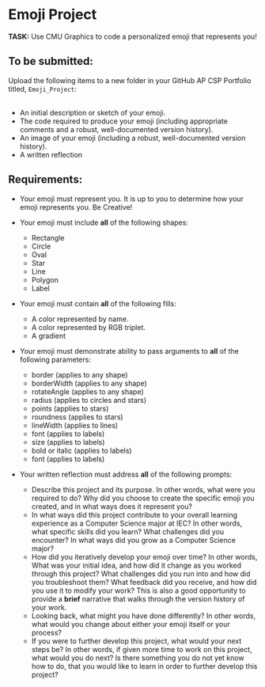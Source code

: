 # Emoji Project

**TASK:** Use CMU Graphics to code a personalized emoji that represents you!

## To be submitted:
Upload the following items to a new folder in your GitHub AP CSP Portfolio titled, `Emoji_Project`:<br><br>
* An initial description or sketch of your emoji.
* The code required to produce your emoji (including appropriate comments and a robust, well-documented version history).
* An image of your emoji (including a robust, well-documented version history).
* A written reflection

## Requirements:

* Your emoji must represent you.  It is up to you to determine how your emoji represents you.  Be Creative!

* Your emoji must include **all** of the following shapes:
    * Rectangle
    * Circle
    * Oval
    * Star
    * Line
    * Polygon
    * Label

* Your emoji must contain **all** of the following fills:
    * A color represented by name.
    * A color represented by RGB triplet.
    * A gradient

* Your emoji must demonstrate ability to pass arguments to **all** of the following parameters:
    * border (applies to any shape)
    * borderWidth (applies to any shape)
    * rotateAngle (applies to any shape)
    * radius (applies to circles and stars)
    * points (applies to stars)
    * roundness (applies to stars)
    * lineWidth (applies to lines)
    * font (applies to labels)
    * size (applies to labels)
    * bold or italic (applies to labels)
    * font (applies to labels)
 
* Your written reflection must address **all** of the following prompts:
    * Describe this project and its purpose.  In other words, what were you required to do? Why did you choose to create the specific emoji you created, and in what ways does it represent you?
    * In what ways did this project contribute to your overall learning experience as a Computer Science major at IEC? In other words, what specific skills did you learn? What challenges did you encounter? In what ways did you grow as a Computer Science major?
    * How did you iteratively develop your emoji over time? In other words, What was your initial idea, and how did it change as you worked through this project? What challenges did you run into and how did you troubleshoot them? What feedback did you receive, and how did you use it to modify your work?  This is also a good opportunity to provide a **brief** narrative that walks through the version history of your work.
    * Looking back, what might you have done differently? In other words, what would you change about either your emoji itself or your process?
    * If you were to further develop this project, what would your next steps be? In other words, if given more time to work on this project, what would you do next? Is there something you do not yet know how to do, that you would like to learn in order to further develop this project?
